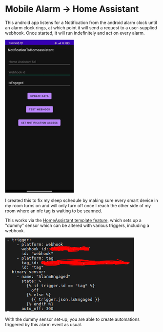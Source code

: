 Mobile Alarm -> Home Assistant
==============================

This android app listens for a Notification from the android alarm clock until an alarm clock rings, at which point it will send a request to a user-supplied webhook. Once started, it will run indefinitely and act on every alarm. 

<img src="images/app_screenshot.jpg" height="500"/>

I created this to fix my sleep schedule by making sure every smart device in my room turns on and will only turn off once I reach the other side of my room where an nfc tag is waiting to be scanned.

This works via the [HomeAssistant template feature](https://www.home-assistant.io/integrations/template/), which sets up a "dummy" sensor which can be altered with various triggers, including a webhook.

![](images/template_screenshot.png)

With the dummy sensor set-up, you are able to create automations triggered by this alarm event as usual.
